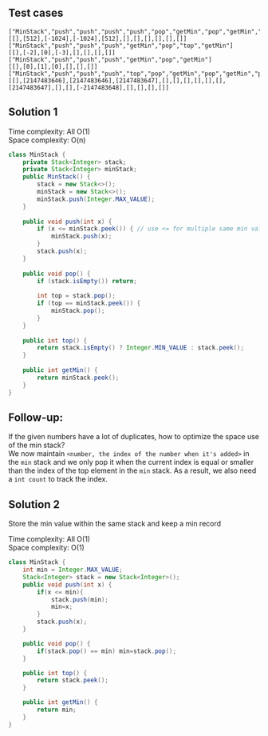 ## Test cases
```
["MinStack","push","push","push","push","pop","getMin","pop","getMin","pop","getMin"]
[[],[512],[-1024],[-1024],[512],[],[],[],[],[],[]]
["MinStack","push","push","push","getMin","pop","top","getMin"]
[[],[-2],[0],[-3],[],[],[],[]]
["MinStack","push","push","push","getMin","pop","getMin"]
[[],[0],[1],[0],[],[],[]]
["MinStack","push","push","push","top","pop","getMin","pop","getMin","pop","push","top","getMin","push","top","getMin","pop","getMin"]
[[],[2147483646],[2147483646],[2147483647],[],[],[],[],[],[],[2147483647],[],[],[-2147483648],[],[],[],[]]
```

## Solution 1

Time complexity: All O(1)   
Space complexity: O(n)  

```java
class MinStack {
    private Stack<Integer> stack;
    private Stack<Integer> minStack;
    public MinStack() {
        stack = new Stack<>();
        minStack = new Stack<>();
        minStack.push(Integer.MAX_VALUE);
    }
    
    public void push(int x) {
        if (x <= minStack.peek()) { // use <= for multiple same min values
            minStack.push(x);
        }
        stack.push(x);
    }
    
    public void pop() {
        if (stack.isEmpty()) return;
        
        int top = stack.pop();
        if (top == minStack.peek()) {
            minStack.pop();
        }
    }
    
    public int top() {
        return stack.isEmpty() ? Integer.MIN_VALUE : stack.peek();
    }
    
    public int getMin() {
        return minStack.peek();
    }
}
```

## Follow-up:
If the given numbers have a lot of duplicates, how to optimize the space use of the min stack?  
We now maintain `<number, the index of the number when it's added>` in the `min` stack and we only pop it when the current index is equal or smaller than the index of the top element in the `min` stack. As a result, we also need a `int count` to track the index.  

## Solution 2

Store the min value within the same stack and keep a min record

Time complexity: All O(1)   
Space complexity: O(1)  

```java
class MinStack {
    int min = Integer.MAX_VALUE;
    Stack<Integer> stack = new Stack<Integer>();
    public void push(int x) {
        if(x <= min){          
            stack.push(min);
            min=x;
        }
        stack.push(x);
    }

    public void pop() {
        if(stack.pop() == min) min=stack.pop();
    }

    public int top() {
        return stack.peek();
    }

    public int getMin() {
        return min;
    }
}
```